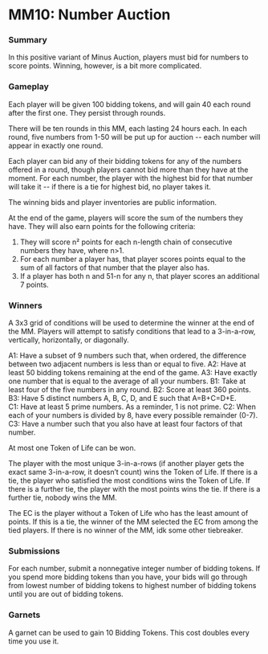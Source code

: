 # **MM10: Number Auction**

### **Summary**

In this positive variant of Minus Auction, players must bid for numbers to score points. Winning, however, is a bit more complicated.

### **Gameplay**

Each player will be given 100 bidding tokens, and will gain 40 each round after the first one. They persist through rounds.

There will be ten rounds in this MM, each lasting 24 hours each. In each round, five numbers from 1-50 will be put up for auction -- each number will appear in exactly one round. 

Each player can bid any of their bidding tokens for any of the numbers offered in a round, though players cannot bid more than they have at the moment. For each number, the player with the highest bid for that number will take it -- if there is a tie for highest bid, no player takes it. 

The winning bids and player inventories are public information.

At the end of the game, players will score the sum of the numbers they have. They will also earn points for the following criteria:
1) They will score n² points for each n-length chain of consecutive numbers they have, where n>1.
2) For each number a player has, that player scores points equal to the sum of all factors of that number that the player also has. 
3) If a player has both n and 51-n for any n, that player scores an additional 7 points.

### **Winners**

A 3x3 grid of conditions will be used to determine the winner at the end of the MM. Players will attempt to satisfy conditions that lead to a 3-in-a-row, vertically, horizontally, or diagonally. 

A1: Have a subset of 9 numbers such that, when ordered, the difference between two adjacent numbers is less than or equal to five.
A2: Have at least 50 bidding tokens remaining at the end of the game.
A3: Have exactly one number that is equal to the average of all your numbers. 
B1: Take at least four of the five numbers in any round. 
B2: Score at least 360 points.
B3: Have 5 distinct numbers A, B, C, D, and E such that A=B+C=D+E.   
C1: Have at least 5 prime numbers. As a reminder, 1 is not prime.
C2: When each of your numbers is divided by 8, have every possible remainder (0-7).
C3: Have a number such that you also have at least four factors of that number.

At most one Token of Life can be won.

The player with the most unique 3-in-a-rows (if another player gets the exact same 3-in-a-row, it doesn’t count) wins the Token of Life. If there is a tie, the player who satisfied the most conditions wins the Token of Life. If there is a further tie, the player with the most points wins the tie. If there is a further tie, nobody wins the MM.

The EC is the player without a Token of Life who has the least amount of points. If this is a tie, the winner of the MM selected the EC from among the tied players. If there is no winner of the MM, idk some other tiebreaker.

### **Submissions**

For each number, submit a nonnegative integer number of bidding tokens. If you spend more bidding tokens than you have, your bids will go through from lowest number of bidding tokens to highest number of bidding tokens until you are out of bidding tokens. 

### **Garnets**

A garnet can be used to gain 10 Bidding Tokens. This cost doubles every time you use it.



